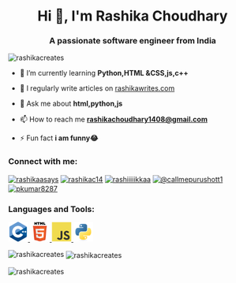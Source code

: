 <h1 align="center">Hi 👋, I'm Rashika Choudhary</h1>
<h3 align="center">A passionate software engineer from India</h3>

<p align="left"> <img src="https://komarev.com/ghpvc/?username=rashikacreates&label=Profile%20views&color=0e75b6&style=flat" alt="rashikacreates" /> </p>

- 🌱 I’m currently learning **Python,HTML &CSS,js,c++**

- 📝 I regularly write articles on [rashikawrites.com](rashikawrites.com)

- 💬 Ask me about **html,python,js**

- 📫 How to reach me **rashikachoudhary1408@gmail.com**

- ⚡ Fun fact **i am funny😂**

<h3 align="left">Connect with me:</h3>
<p align="left">
<a href="https://twitter.com/rashikaasays" target="blank"><img align="center" src="https://raw.githubusercontent.com/rahuldkjain/github-profile-readme-generator/master/src/images/icons/Social/twitter.svg" alt="rashikaasays" height="30" width="40" /></a>
<a href="https://linkedin.com/in/rashikac14" target="blank"><img align="center" src="https://raw.githubusercontent.com/rahuldkjain/github-profile-readme-generator/master/src/images/icons/Social/linked-in-alt.svg" alt="rashikac14" height="30" width="40" /></a>
<a href="https://instagram.com/rashiiiiikkaa" target="blank"><img align="center" src="https://raw.githubusercontent.com/rahuldkjain/github-profile-readme-generator/master/src/images/icons/Social/instagram.svg" alt="rashiiiiikkaa" height="30" width="40" /></a>
<a href="https://www.hackerrank.com/@callmepurushott1" target="blank"><img align="center" src="https://raw.githubusercontent.com/rahuldkjain/github-profile-readme-generator/master/src/images/icons/Social/hackerrank.svg" alt="@callmepurushott1" height="30" width="40" /></a>
<a href="https://www.leetcode.com/pkumar8287" target="blank"><img align="center" src="https://raw.githubusercontent.com/rahuldkjain/github-profile-readme-generator/master/src/images/icons/Social/leet-code.svg" alt="pkumar8287" height="30" width="40" /></a>
</p>

<h3 align="left">Languages and Tools:</h3>
<p align="left"> <a href="https://www.w3schools.com/cpp/" target="_blank" rel="noreferrer"> <img src="https://raw.githubusercontent.com/devicons/devicon/master/icons/cplusplus/cplusplus-original.svg" alt="cplusplus" width="40" height="40"/> </a> <a href="https://www.w3.org/html/" target="_blank" rel="noreferrer"> <img src="https://raw.githubusercontent.com/devicons/devicon/master/icons/html5/html5-original-wordmark.svg" alt="html5" width="40" height="40"/> </a> <a href="https://developer.mozilla.org/en-US/docs/Web/JavaScript" target="_blank" rel="noreferrer"> <img src="https://raw.githubusercontent.com/devicons/devicon/master/icons/javascript/javascript-original.svg" alt="javascript" width="40" height="40"/> </a> <a href="https://www.python.org" target="_blank" rel="noreferrer"> <img src="https://raw.githubusercontent.com/devicons/devicon/master/icons/python/python-original.svg" alt="python" width="40" height="40"/> </a> </p>

<p><img align="left" src="https://github-readme-stats.vercel.app/api/top-langs?username=rashikacreates&show_icons=true&locale=en&layout=compact" alt="rashikacreates" /></p>

<p>&nbsp;<img align="center" src="https://github-readme-stats.vercel.app/api?username=rashikacreates&show_icons=true&locale=en" alt="rashikacreates" /></p>

<p><img align="center" src="https://github-readme-streak-stats.herokuapp.com/?user=rashikacreates&" alt="rashikacreates" /></p>
